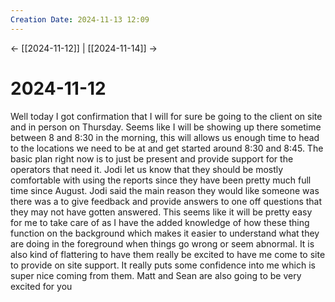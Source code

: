 ```yaml
---
Creation Date: 2024-11-13 12:09
---
```


<- [[2024-11-12]] | [[2024-11-14]]  ->

# 2024-11-12
Well today I got confirmation that I will for sure be going to the client on site and in person on Thursday. Seems like I will be showing up there sometime between 8 and 8:30 in the morning, this will allows us enough time to head to the locations we need to be at and get started around 8:30 and 8:45. The basic plan right now is to just be present and provide support for the operators that need it. Jodi let us know that they should be mostly comfortable with using the reports since they have been pretty much full time since August. Jodi said the main reason they would like someone was there was a to give feedback and provide answers to one off questions that they may not have gotten answered. This seems like it will be pretty easy for me to take care of as I have the added knowledge of how these thing function on the background which makes it easier to understand what they are doing in the foreground when things go wrong or seem abnormal. It is also kind of flattering to have them really be excited to have me come to site to provide on site support. It really puts some confidence into me which is super nice coming from them. Matt and Sean are also going to be very excited for you